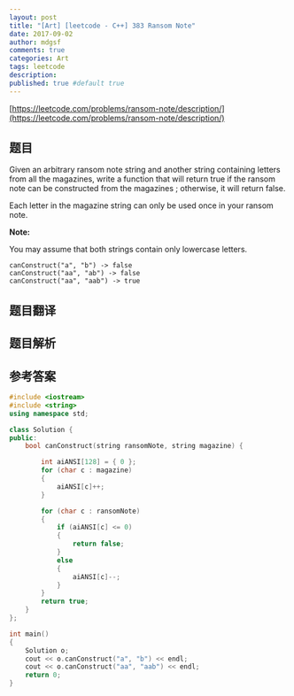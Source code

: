 ```yaml
---
layout: post
title: "[Art] [leetcode - C++] 383 Ransom Note"
date: 2017-09-02
author: mdgsf
comments: true
categories: Art
tags: leetcode
description:
published: true #default true
---
```


[https://leetcode.com/problems/ransom-note/description/](https://leetcode.com/problems/ransom-note/description/)

## 题目

Given an arbitrary ransom note string and another string containing letters from all the magazines, write a function that will return true if the ransom note can be constructed from the magazines ; otherwise, it will return false.

Each letter in the magazine string can only be used once in your ransom note.

**Note:**

You may assume that both strings contain only lowercase letters.

```
canConstruct("a", "b") -> false
canConstruct("aa", "ab") -> false
canConstruct("aa", "aab") -> true
```

## 题目翻译

## 题目解析

## 参考答案

```c++
#include <iostream>
#include <string> 
using namespace std;

class Solution {
public:
	bool canConstruct(string ransomNote, string magazine) {

		int aiANSI[128] = { 0 };
		for (char c : magazine)
		{
			aiANSI[c]++;
		}

		for (char c : ransomNote)
		{
			if (aiANSI[c] <= 0)
			{
				return false;
			}
			else
			{
				aiANSI[c]--;
			}
		}
		return true;
	}
};

int main()
{
	Solution o;
	cout << o.canConstruct("a", "b") << endl;
	cout << o.canConstruct("aa", "aab") << endl;
	return 0;
}
```



